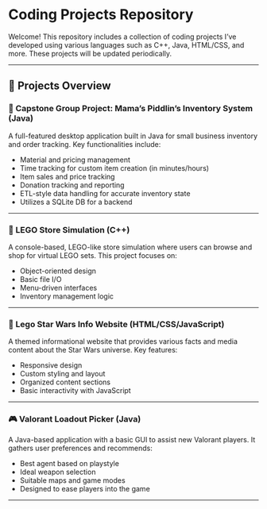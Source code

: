 #  Coding Projects Repository

Welcome! This repository includes a collection of coding projects I’ve developed using various languages such as C++, Java, HTML/CSS, and more. These projects will be updated periodically.

---

## 🔧 Projects Overview

### 🧶 Capstone Group Project: Mama’s Piddlin’s Inventory System (Java)
A full-featured desktop application built in Java for small business inventory and order tracking. Key functionalities include:
- Material and pricing management
- Time tracking for custom item creation (in minutes/hours)
- Item sales and price tracking
- Donation tracking and reporting
- ETL-style data handling for accurate inventory state
- Utilizes a SQLite DB for a backend

---

### 🧱 LEGO Store Simulation (C++)
A console-based, LEGO-like store simulation where users can browse and shop for virtual LEGO sets. This project focuses on:
- Object-oriented design
- Basic file I/O
- Menu-driven interfaces
- Inventory management logic

---

### 🌌 Lego Star Wars Info Website (HTML/CSS/JavaScript)
A themed informational website that provides various facts and media content about the Star Wars universe. Key features:
- Responsive design
- Custom styling and layout
- Organized content sections
- Basic interactivity with JavaScript

---

### 🎮 Valorant Loadout Picker (Java)
A Java-based application with a basic GUI to assist new Valorant players. It gathers user preferences and recommends:
- Best agent based on playstyle
- Ideal weapon selection
- Suitable maps and game modes
- Designed to ease players into the game

---


